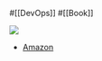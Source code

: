 #[[DevOps]] #[[Book]]

![](https://m.media-amazon.com/images/I/51t4VE8uuQL._SY291_BO1,204,203,200_QL40_ML2_.jpg)

- [Amazon](https://amzn.asia/d/3OFP63Y)